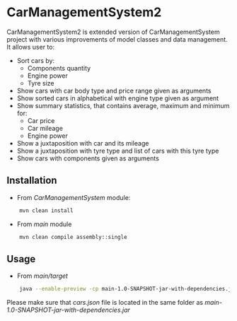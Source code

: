 # CarManagementSystem2
CarManagementSystem2 is extended version of CarManagementSystem project with various improvements of model classes and data management.
It allows user to:
* Sort cars by:
    * Components quantity
    * Engine power
    * Tyre size
* Show cars with car body type and price range given as arguments
* Show sorted cars in alphabetical with engine type given as argument
* Show summary statistics, that contains average, maximum and minimum for:
    * Car price
    * Car mileage
    * Engine power
* Show a juxtaposition with car and its mileage
* Show a juxtaposition with tyre type and list of cars with this tyre type
* Show cars with components given as arguments

## Installation

* From _CarManagementSystem_ module: 
```bash
    mvn clean install
``` 
* From _main_ module
```bash
    mvn clean compile assembly::single
```

## Usage

* From _main/target_ 
```bash
    java --enable-preview -cp main-1.0-SNAPSHOT-jar-with-dependencies.jar stefanowicz.kacper.main.App
```

Please make sure that _cars.json_ file is located in the same folder as _main-1.0-SNAPSHOT-jar-with-dependencies.jar_


